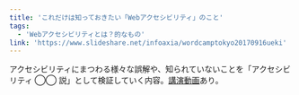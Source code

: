 ```yaml
---
title: 'これだけは知っておきたい「Webアクセシビリティ」のこと'
tags:
  - 'Webアクセシビリティとは？的なもの'
link: 'https://www.slideshare.net/infoaxia/wordcamptokyo20170916ueki'
---
```


アクセシビリティにまつわる様々な誤解や、知られていないことを「アクセシビリティ ◯◯ 説」として検証していく内容。[講演動画](https://wordpress.tv/2017/09/28/makoto-ueki-%E3%81%93%E3%82%8C%E3%81%A0%E3%81%91%E3%81%AF%E7%9F%A5%E3%81%A3%E3%81%A6%E3%81%8A%E3%81%8D%E3%81%9F%E3%81%84%E3%80%8Cweb%E3%82%A2%E3%82%AF%E3%82%BB%E3%82%B7%E3%83%93%E3%83%AA%E3%83%86/)あり。
